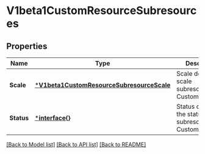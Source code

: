 # V1beta1CustomResourceSubresources

## Properties
Name | Type | Description | Notes
------------ | ------------- | ------------- | -------------
**Scale** | [***V1beta1CustomResourceSubresourceScale**](v1beta1.CustomResourceSubresourceScale.md) | Scale denotes the scale subresource for CustomResources | [optional] [default to null]
**Status** | [***interface{}**](interface{}.md) | Status denotes the status subresource for CustomResources | [optional] [default to null]

[[Back to Model list]](../README.md#documentation-for-models) [[Back to API list]](../README.md#documentation-for-api-endpoints) [[Back to README]](../README.md)


